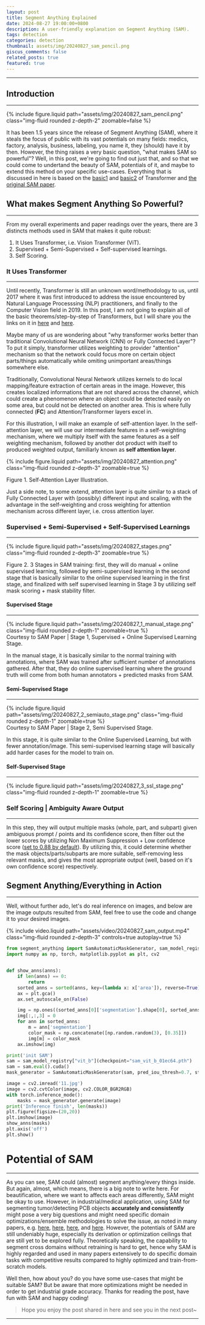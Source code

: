 ```yaml
---
layout: post
title: Segment Anything Explained
date: 2024-08-27 19:00:00+0800
description: A user-friendly explanation on Segment Anything (SAM).
tags: detection
categories: detection
thumbnail: assets/img/20240827_sam_pencil.png
giscus_comments: false
related_posts: true
featured: true
---
```


---

## Introduction

---

{% include figure.liquid path="assets/img/20240827_sam_pencil.png" class="img-fluid rounded z-depth-2" zoomable=false %}

It has been 1.5 years since the release of Segment Anything (SAM), where it steals the focus of public with its vast potentials on many fields: medics, factory, analysis, business, labeling, you name it, they (should) have it by then. However, the thing raises a very basic question, "what makes SAM so powerful"? Well, in this post, we're going to find out just that, and so that we could come to undertand the beauty of SAM, potentials of it, and maybe to extend this method on your specific use-cases. Everything that is discussed in here is based on the [basic1](https://towardsdatascience.com/all-you-need-to-know-about-attention-and-transformers-in-depth-understanding-part-1-552f0b41d021) and [basic2](https://www.v7labs.com/blog/vision-transformer-guide) of Transformer and [the original SAM paper](https://arxiv.org/pdf/2304.02643).

## What makes Segment Anything So Powerful?

---

From my overall experiments and paper readings over the years, there are 3 distincts methods used in SAM that makes it quite robust:

1. It Uses Transformer, i.e. Vision Transformer (ViT).
2. Supervised + Semi-Supervised + Self-supervised learnings.
3. Self Scoring.

### It Uses Transformer

---

Until recently, Transformer is still an unknown word/methodology to us, until 2017 where it was first introduced to address the issue encountered by Natural Language Processsing (NLP) practitioners, and finally to the Computer Vision field in 2019. In this post, I am not going to explain all of the basic theorems/step-by-step of Transformers, but I will share you the links on it in [here](https://towardsdatascience.com/all-you-need-to-know-about-attention-and-transformers-in-depth-understanding-part-1-552f0b41d021) and [here](https://www.v7labs.com/blog/vision-transformer-guide).

Maybe many of us are wondering about "why transformer works better than traditional Convolutional Neural Network (CNN) or Fully Connected Layer"? To put it simply, transformer utilizes weighting to provider "attention" mechanism so that the network could focus more on certain object parts/things automatically while omiting unimportant areas/things somewhere else.

Traditionally, Convolutional Neural Network utilizes kernels to do local mapping/feature extraction of certain areas in the image. However, this creates localized informations that are not shared across the channel, which could create a phenomenon where an object could be detected easily on some area, but could not be detected on another area. This is where fully connected (**FC**) and Attention/Transformer layers excel in.

For this illustration, I will make an example of self-attention layer. In the self-attention layer, we will use our intermediate features in a self-weighting mechanism, where we multiply itself with the same features as a self weighting mechanism, followed by another dot product with itself to produced weighted output, familiarly known as **self attention layer**.

{% include figure.liquid path="assets/img/20240827_attention.png" class="img-fluid rounded z-depth-3" zoomable=true %}

<div class="caption">
    Figure 1. Self-Attention Layer Illustration.  
</div>

Just a side note, to some extend, attention layer is quite similar to a stack of Fully Connected Layer with (possibly) different input and scaling, with the advantage in the self-weighting and cross weighting for attention mechanism across different layer, i.e. cross attention layer.

### Supervised + Semi-Supervised + Self-Supervised Learnings

---

{% include figure.liquid path="assets/img/20240827_stages.png" class="img-fluid rounded z-depth-3" zoomable=true %}

<div class="caption">
    Figure 2. 3 Stages in SAM training: first, they will do manual + online supervised learning, followed by semi-supervised learning in the second stage that is basically similar to the online supervised learning in the first stage, and finalized with self supervised learning in Stage 3 by utilizing self mask scoring + mask stability filter.  
</div>

#### Supervised Stage

---

<div class="row mt-3">
    <div class="col-sm mt-3 mt-md-0">
    </div>
    <div class="col-sm mt-3 mt-md-0">
        {% include figure.liquid path="assets/img/20240827_1_manual_stage.png" class="img-fluid rounded z-depth-1" zoomable=true %}
    </div>
    <div class="col-sm mt-3 mt-md-0">
    </div>
</div>
<div class="caption">
    Courtesy to SAM Paper | Stage 1, Supervised + Online Supervised Learning Stage.
</div>

In the manual stage, it is basically similar to the normal training with annotations, where SAM was trained after sufficient number of annotations gathered. After that, they do online supervised learning where the ground truth will come from both human annotators + predicted masks from SAM.

#### Semi-Supervised Stage

---

<div class="row mt-3">
    <div class="col-sm mt-3 mt-md-0">
    </div>
    <div class="col-sm mt-3 mt-md-0">
        {% include figure.liquid path="assets/img/20240827_2_semiauto_stage.png" class="img-fluid rounded z-depth-1" zoomable=true %}
    </div>
    <div class="col-sm mt-3 mt-md-0">
    </div>
</div>
<div class="caption">
    Courtesy to SAM Paper | Stage 2, Semi Supervised Stage.
</div>

In this stage, it is quite similar to the Online Supervised Learning, but with fewer annotation/image. This semi-supervised learning stage will basically add harder cases for the model to train on.

#### Self-Supervised Stage

---

<div class="row mt-3">
    <div class="col-sm mt-3 mt-md-0">
    </div>
    <div class="col-sm mt-3 mt-md-0">
        {% include figure.liquid path="assets/img/20240827_3_ssl_stage.png" class="img-fluid rounded z-depth-1" zoomable=true %}
    </div>
    <div class="col-sm mt-3 mt-md-0">
    </div>
</div>

### Self Scoring | Ambiguity Aware Output

---

In this step, they will output multiple masks (whole, part, and subpart) given ambiguous prompt / points and its confidence score, then filter out the lower scores by utilizing Non Maximum Suppression + Low confidence score ([set to 0.88 by default](https://github.com/facebookresearch/segment-anything/blob/main/segment_anything/automatic_mask_generator.py#L41)). By utilizing this, it could determine whether the mask objects/parts/subparts are more suitable, self-removing less relevant masks, and gives the most appropriate output (well, based on it's own confidence score) respectively.

## Segment Anything/Everything in Action

---

Well, without further ado, let's do real inference on images, and below are the image outputs resulted from SAM, feel free to use the code and change it to your desired images.

{% include video.liquid path="assets/video/20240827_sam_output.mp4" class="img-fluid rounded z-depth-3" controls=true autoplay=true %}

```python
from segment_anything import SamAutomaticMaskGenerator, sam_model_registry
import numpy as np, torch, matplotlib.pyplot as plt, cv2


def show_anns(anns):
    if len(anns) == 0:
        return
    sorted_anns = sorted(anns, key=(lambda x: x['area']), reverse=True)
    ax = plt.gca()
    ax.set_autoscale_on(False)

    img = np.ones((sorted_anns[0]['segmentation'].shape[0], sorted_anns[0]['segmentation'].shape[1], 4))
    img[:,:,3] = 0
    for ann in sorted_anns:
        m = ann['segmentation']
        color_mask = np.concatenate([np.random.random(3), [0.35]])
        img[m] = color_mask
    ax.imshow(img)

print('init SAM')
sam = sam_model_registry["vit_b"](checkpoint="sam_vit_b_01ec64.pth")
sam = sam.eval().cuda()
mask_generator = SamAutomaticMaskGenerator(sam, pred_iou_thresh=0.7, stability_score_thresh=0.8, stability_score_offset=0.9)

image = cv2.imread('11.jpg')
image = cv2.cvtColor(image, cv2.COLOR_BGR2RGB)
with torch.inference_mode():
    masks = mask_generator.generate(image)
print('Inference finish', len(masks))
plt.figure(figsize=(20,20))
plt.imshow(image)
show_anns(masks)
plt.axis('off')
plt.show()
```

# Potential of SAM

---

As you can see, SAM could (almost) segment anything/every things inside. But again, almost, which means, there is a big note to write here. For beautification, where we want to affects each areas differently, SAM might be okay to use. However, in industrial/medical application, using SAM for segmenting tumor/detecting PCB objects **accurately and consistently** might pose a very big questions and might need specific domain optimizations/ensemble methodologies to solve the issue, as noted in many papers, e.g. [here](https://www.nature.com/articles/s41467-024-44824-z), [here](https://arxiv.org/pdf/2307.12674), [here](https://www.sciencedirect.com/science/article/am/pii/S1361841523001780), and [here](https://openaccess.thecvf.com/content/ICCV2023W/VCL/papers/Chen_SAM-Adapter_Adapting_Segment_Anything_in_Underperformed_Scenes_ICCVW_2023_paper.pdf). However, the potentials of SAM are still undeniably huge, especially its derivation or optimization ceilings that are still yet to be explored fully. Theoretically speaking, the capability to segment cross domains without retraining is hard to get, hence why SAM is highly regarded and used in many papers extensively to do specific domain tasks with competitive results compared to highly optimized and train-from-scratch models.

Well then, how about you? do you have some use-cases that might be suitable SAM? But be aware that more optimizations might be needed in order to get industrial grade accuracy. Thanks for reading the post, have fun with SAM and happy coding!

> Hope you enjoy the post shared in here and see you in the next post~

---
